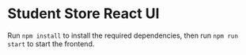 # Student Store React UI

Run `npm install` to install the required dependencies, then run `npm run start` to start the frontend.
